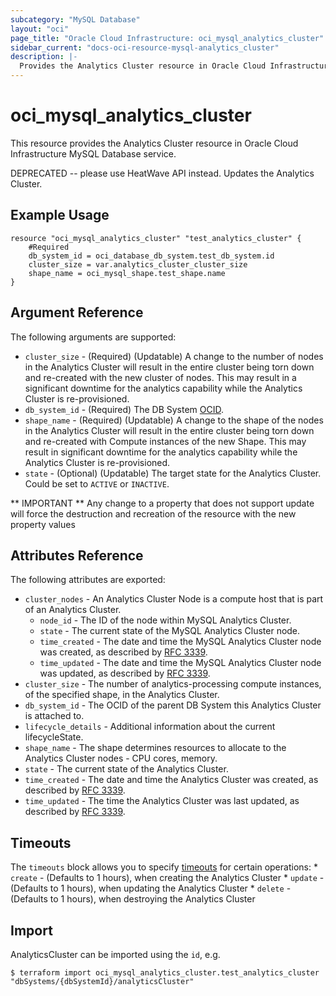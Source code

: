 ```yaml
---
subcategory: "MySQL Database"
layout: "oci"
page_title: "Oracle Cloud Infrastructure: oci_mysql_analytics_cluster"
sidebar_current: "docs-oci-resource-mysql-analytics_cluster"
description: |-
  Provides the Analytics Cluster resource in Oracle Cloud Infrastructure MySQL Database service
---
```


# oci_mysql_analytics_cluster
This resource provides the Analytics Cluster resource in Oracle Cloud Infrastructure MySQL Database service.

DEPRECATED -- please use HeatWave API instead.
Updates the Analytics Cluster.


## Example Usage

```hcl
resource "oci_mysql_analytics_cluster" "test_analytics_cluster" {
	#Required
	db_system_id = oci_database_db_system.test_db_system.id
	cluster_size = var.analytics_cluster_cluster_size
	shape_name = oci_mysql_shape.test_shape.name
}
```

## Argument Reference

The following arguments are supported:

* `cluster_size` - (Required) (Updatable) A change to the number of nodes in the Analytics Cluster will result in the entire cluster being torn down and re-created with the new cluster of nodes. This may result in a significant downtime for the analytics capability while the Analytics Cluster is re-provisioned. 
* `db_system_id` - (Required) The DB System [OCID](https://docs.cloud.oracle.com/iaas/Content/General/Concepts/identifiers.htm).
* `shape_name` - (Required) (Updatable) A change to the shape of the nodes in the Analytics Cluster will result in the entire cluster being torn down and re-created with Compute instances of the new Shape. This may result in significant downtime for the analytics capability while the Analytics Cluster is re-provisioned. 
* `state` - (Optional) (Updatable) The target state for the Analytics Cluster. Could be set to `ACTIVE` or `INACTIVE`. 

** IMPORTANT **
Any change to a property that does not support update will force the destruction and recreation of the resource with the new property values

## Attributes Reference

The following attributes are exported:

* `cluster_nodes` - An Analytics Cluster Node is a compute host that is part of an Analytics Cluster.
	* `node_id` - The ID of the node within MySQL Analytics Cluster.
	* `state` - The current state of the MySQL Analytics Cluster node.
	* `time_created` - The date and time the MySQL Analytics Cluster node was created, as described by [RFC 3339](https://tools.ietf.org/rfc/rfc3339).
	* `time_updated` - The date and time the MySQL Analytics Cluster node was updated, as described by [RFC 3339](https://tools.ietf.org/rfc/rfc3339).
* `cluster_size` - The number of analytics-processing compute instances, of the specified shape, in the Analytics Cluster. 
* `db_system_id` - The OCID of the parent DB System this Analytics Cluster is attached to.
* `lifecycle_details` - Additional information about the current lifecycleState.
* `shape_name` - The shape determines resources to allocate to the Analytics Cluster nodes - CPU cores, memory. 
* `state` - The current state of the Analytics Cluster.
* `time_created` - The date and time the Analytics Cluster was created, as described by [RFC 3339](https://tools.ietf.org/rfc/rfc3339).
* `time_updated` - The time the Analytics Cluster was last updated, as described by [RFC 3339](https://tools.ietf.org/rfc/rfc3339).

## Timeouts

The `timeouts` block allows you to specify [timeouts](https://registry.terraform.io/providers/oracle/oci/latest/docs/guides/changing_timeouts) for certain operations:
	* `create` - (Defaults to 1 hours), when creating the Analytics Cluster
	* `update` - (Defaults to 1 hours), when updating the Analytics Cluster
	* `delete` - (Defaults to 1 hours), when destroying the Analytics Cluster


## Import

AnalyticsCluster can be imported using the `id`, e.g.

```
$ terraform import oci_mysql_analytics_cluster.test_analytics_cluster "dbSystems/{dbSystemId}/analyticsCluster" 
```

